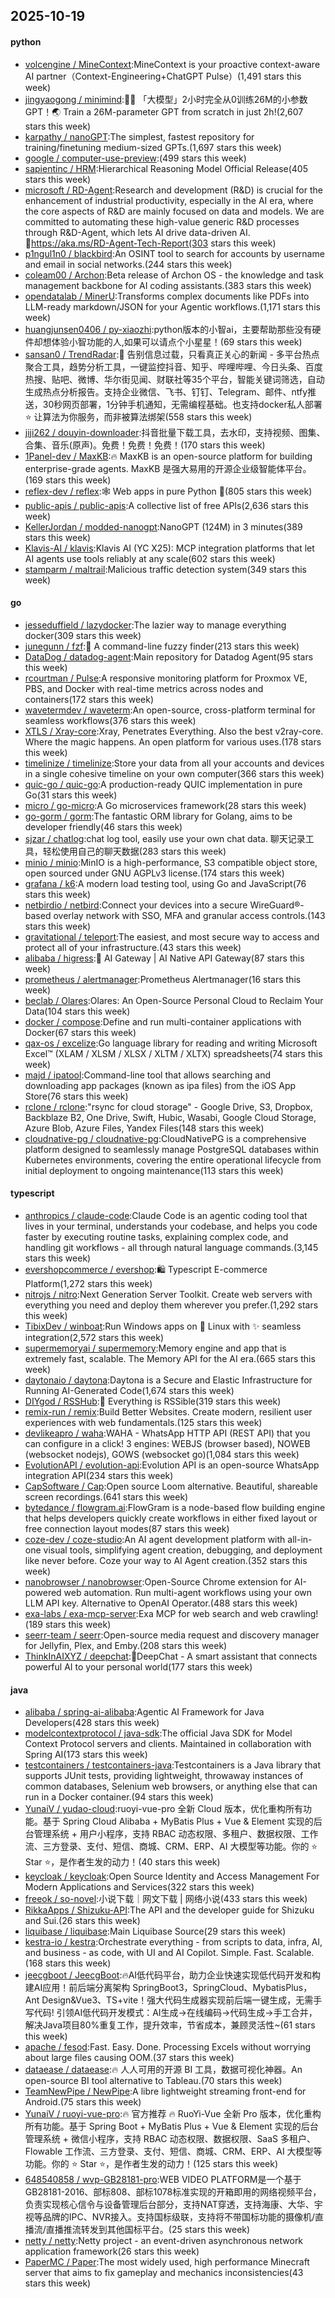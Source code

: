 ## 2025-10-19

#### python
* [volcengine / MineContext](https://github.com/volcengine/MineContext):MineContext is your proactive context-aware AI partner（Context-Engineering+ChatGPT Pulse）(1,491 stars this week)
* [jingyaogong / minimind](https://github.com/jingyaogong/minimind):🚀🚀 「大模型」2小时完全从0训练26M的小参数GPT！🌏 Train a 26M-parameter GPT from scratch in just 2h!(2,607 stars this week)
* [karpathy / nanoGPT](https://github.com/karpathy/nanoGPT):The simplest, fastest repository for training/finetuning medium-sized GPTs.(1,697 stars this week)
* [google / computer-use-preview](https://github.com/google/computer-use-preview):(499 stars this week)
* [sapientinc / HRM](https://github.com/sapientinc/HRM):Hierarchical Reasoning Model Official Release(405 stars this week)
* [microsoft / RD-Agent](https://github.com/microsoft/RD-Agent):Research and development (R&D) is crucial for the enhancement of industrial productivity, especially in the AI era, where the core aspects of R&D are mainly focused on data and models. We are committed to automating these high-value generic R&D processes through R&D-Agent, which lets AI drive data-driven AI. 🔗https://aka.ms/RD-Agent-Tech-Report(303 stars this week)
* [p1ngul1n0 / blackbird](https://github.com/p1ngul1n0/blackbird):An OSINT tool to search for accounts by username and email in social networks.(244 stars this week)
* [coleam00 / Archon](https://github.com/coleam00/Archon):Beta release of Archon OS - the knowledge and task management backbone for AI coding assistants.(383 stars this week)
* [opendatalab / MinerU](https://github.com/opendatalab/MinerU):Transforms complex documents like PDFs into LLM-ready markdown/JSON for your Agentic workflows.(1,171 stars this week)
* [huangjunsen0406 / py-xiaozhi](https://github.com/huangjunsen0406/py-xiaozhi):python版本的小智ai，主要帮助那些没有硬件却想体验小智功能的人,如果可以请点个小星星！(69 stars this week)
* [sansan0 / TrendRadar](https://github.com/sansan0/TrendRadar):🎯 告别信息过载，只看真正关心的新闻 - 多平台热点聚合工具，趋势分析工具，一键监控抖音、知乎、哔哩哔哩、今日头条、百度热搜、贴吧、微博、华尔街见闻、财联社等35个平台，智能关键词筛选，自动生成热点分析报告。支持企业微信、飞书、钉钉、Telegram、邮件、ntfy推送，30秒网页部署，1分钟手机通知，无需编程基础。也支持docker私人部署⭐ 让算法为你服务，而非被算法绑架(558 stars this week)
* [jiji262 / douyin-downloader](https://github.com/jiji262/douyin-downloader):抖音批量下载工具，去水印，支持视频、图集、合集、音乐(原声)。免费！免费！免费！(170 stars this week)
* [1Panel-dev / MaxKB](https://github.com/1Panel-dev/MaxKB):🔥 MaxKB is an open-source platform for building enterprise-grade agents. MaxKB 是强大易用的开源企业级智能体平台。(169 stars this week)
* [reflex-dev / reflex](https://github.com/reflex-dev/reflex):🕸️ Web apps in pure Python 🐍(805 stars this week)
* [public-apis / public-apis](https://github.com/public-apis/public-apis):A collective list of free APIs(2,636 stars this week)
* [KellerJordan / modded-nanogpt](https://github.com/KellerJordan/modded-nanogpt):NanoGPT (124M) in 3 minutes(389 stars this week)
* [Klavis-AI / klavis](https://github.com/Klavis-AI/klavis):Klavis AI (YC X25): MCP integration platforms that let AI agents use tools reliably at any scale(602 stars this week)
* [stamparm / maltrail](https://github.com/stamparm/maltrail):Malicious traffic detection system(349 stars this week)

#### go
* [jesseduffield / lazydocker](https://github.com/jesseduffield/lazydocker):The lazier way to manage everything docker(309 stars this week)
* [junegunn / fzf](https://github.com/junegunn/fzf):🌸 A command-line fuzzy finder(213 stars this week)
* [DataDog / datadog-agent](https://github.com/DataDog/datadog-agent):Main repository for Datadog Agent(95 stars this week)
* [rcourtman / Pulse](https://github.com/rcourtman/Pulse):A responsive monitoring platform for Proxmox VE, PBS, and Docker with real-time metrics across nodes and containers(172 stars this week)
* [wavetermdev / waveterm](https://github.com/wavetermdev/waveterm):An open-source, cross-platform terminal for seamless workflows(376 stars this week)
* [XTLS / Xray-core](https://github.com/XTLS/Xray-core):Xray, Penetrates Everything. Also the best v2ray-core. Where the magic happens. An open platform for various uses.(178 stars this week)
* [timelinize / timelinize](https://github.com/timelinize/timelinize):Store your data from all your accounts and devices in a single cohesive timeline on your own computer(366 stars this week)
* [quic-go / quic-go](https://github.com/quic-go/quic-go):A production-ready QUIC implementation in pure Go(31 stars this week)
* [micro / go-micro](https://github.com/micro/go-micro):A Go microservices framework(28 stars this week)
* [go-gorm / gorm](https://github.com/go-gorm/gorm):The fantastic ORM library for Golang, aims to be developer friendly(46 stars this week)
* [sjzar / chatlog](https://github.com/sjzar/chatlog):chat log tool, easily use your own chat data. 聊天记录工具，轻松使用自己的聊天数据(283 stars this week)
* [minio / minio](https://github.com/minio/minio):MinIO is a high-performance, S3 compatible object store, open sourced under GNU AGPLv3 license.(174 stars this week)
* [grafana / k6](https://github.com/grafana/k6):A modern load testing tool, using Go and JavaScript(76 stars this week)
* [netbirdio / netbird](https://github.com/netbirdio/netbird):Connect your devices into a secure WireGuard®-based overlay network with SSO, MFA and granular access controls.(143 stars this week)
* [gravitational / teleport](https://github.com/gravitational/teleport):The easiest, and most secure way to access and protect all of your infrastructure.(43 stars this week)
* [alibaba / higress](https://github.com/alibaba/higress):🤖 AI Gateway | AI Native API Gateway(87 stars this week)
* [prometheus / alertmanager](https://github.com/prometheus/alertmanager):Prometheus Alertmanager(16 stars this week)
* [beclab / Olares](https://github.com/beclab/Olares):Olares: An Open-Source Personal Cloud to Reclaim Your Data(104 stars this week)
* [docker / compose](https://github.com/docker/compose):Define and run multi-container applications with Docker(67 stars this week)
* [qax-os / excelize](https://github.com/qax-os/excelize):Go language library for reading and writing Microsoft Excel™ (XLAM / XLSM / XLSX / XLTM / XLTX) spreadsheets(74 stars this week)
* [majd / ipatool](https://github.com/majd/ipatool):Command-line tool that allows searching and downloading app packages (known as ipa files) from the iOS App Store(76 stars this week)
* [rclone / rclone](https://github.com/rclone/rclone):"rsync for cloud storage" - Google Drive, S3, Dropbox, Backblaze B2, One Drive, Swift, Hubic, Wasabi, Google Cloud Storage, Azure Blob, Azure Files, Yandex Files(148 stars this week)
* [cloudnative-pg / cloudnative-pg](https://github.com/cloudnative-pg/cloudnative-pg):CloudNativePG is a comprehensive platform designed to seamlessly manage PostgreSQL databases within Kubernetes environments, covering the entire operational lifecycle from initial deployment to ongoing maintenance(113 stars this week)

#### typescript
* [anthropics / claude-code](https://github.com/anthropics/claude-code):Claude Code is an agentic coding tool that lives in your terminal, understands your codebase, and helps you code faster by executing routine tasks, explaining complex code, and handling git workflows - all through natural language commands.(3,145 stars this week)
* [evershopcommerce / evershop](https://github.com/evershopcommerce/evershop):🛍️ Typescript E-commerce Platform(1,272 stars this week)
* [nitrojs / nitro](https://github.com/nitrojs/nitro):Next Generation Server Toolkit. Create web servers with everything you need and deploy them wherever you prefer.(1,292 stars this week)
* [TibixDev / winboat](https://github.com/TibixDev/winboat):Run Windows apps on 🐧 Linux with ✨ seamless integration(2,572 stars this week)
* [supermemoryai / supermemory](https://github.com/supermemoryai/supermemory):Memory engine and app that is extremely fast, scalable. The Memory API for the AI era.(665 stars this week)
* [daytonaio / daytona](https://github.com/daytonaio/daytona):Daytona is a Secure and Elastic Infrastructure for Running AI-Generated Code(1,674 stars this week)
* [DIYgod / RSSHub](https://github.com/DIYgod/RSSHub):🧡 Everything is RSSible(319 stars this week)
* [remix-run / remix](https://github.com/remix-run/remix):Build Better Websites. Create modern, resilient user experiences with web fundamentals.(125 stars this week)
* [devlikeapro / waha](https://github.com/devlikeapro/waha):WAHA - WhatsApp HTTP API (REST API) that you can configure in a click! 3 engines: WEBJS (browser based), NOWEB (websocket nodejs), GOWS (websocket go)(1,084 stars this week)
* [EvolutionAPI / evolution-api](https://github.com/EvolutionAPI/evolution-api):Evolution API is an open-source WhatsApp integration API(234 stars this week)
* [CapSoftware / Cap](https://github.com/CapSoftware/Cap):Open source Loom alternative. Beautiful, shareable screen recordings.(641 stars this week)
* [bytedance / flowgram.ai](https://github.com/bytedance/flowgram.ai):FlowGram is a node-based flow building engine that helps developers quickly create workflows in either fixed layout or free connection layout modes(87 stars this week)
* [coze-dev / coze-studio](https://github.com/coze-dev/coze-studio):An AI agent development platform with all-in-one visual tools, simplifying agent creation, debugging, and deployment like never before. Coze your way to AI Agent creation.(352 stars this week)
* [nanobrowser / nanobrowser](https://github.com/nanobrowser/nanobrowser):Open-Source Chrome extension for AI-powered web automation. Run multi-agent workflows using your own LLM API key. Alternative to OpenAI Operator.(488 stars this week)
* [exa-labs / exa-mcp-server](https://github.com/exa-labs/exa-mcp-server):Exa MCP for web search and web crawling!(189 stars this week)
* [seerr-team / seerr](https://github.com/seerr-team/seerr):Open-source media request and discovery manager for Jellyfin, Plex, and Emby.(208 stars this week)
* [ThinkInAIXYZ / deepchat](https://github.com/ThinkInAIXYZ/deepchat):🐬DeepChat - A smart assistant that connects powerful AI to your personal world(177 stars this week)

#### java
* [alibaba / spring-ai-alibaba](https://github.com/alibaba/spring-ai-alibaba):Agentic AI Framework for Java Developers(428 stars this week)
* [modelcontextprotocol / java-sdk](https://github.com/modelcontextprotocol/java-sdk):The official Java SDK for Model Context Protocol servers and clients. Maintained in collaboration with Spring AI(173 stars this week)
* [testcontainers / testcontainers-java](https://github.com/testcontainers/testcontainers-java):Testcontainers is a Java library that supports JUnit tests, providing lightweight, throwaway instances of common databases, Selenium web browsers, or anything else that can run in a Docker container.(94 stars this week)
* [YunaiV / yudao-cloud](https://github.com/YunaiV/yudao-cloud):ruoyi-vue-pro 全新 Cloud 版本，优化重构所有功能。基于 Spring Cloud Alibaba + MyBatis Plus + Vue & Element 实现的后台管理系统 + 用户小程序，支持 RBAC 动态权限、多租户、数据权限、工作流、三方登录、支付、短信、商城、CRM、ERP、AI 大模型等功能。你的 ⭐️ Star ⭐️，是作者生发的动力！(40 stars this week)
* [keycloak / keycloak](https://github.com/keycloak/keycloak):Open Source Identity and Access Management For Modern Applications and Services(322 stars this week)
* [freeok / so-novel](https://github.com/freeok/so-novel):小说下载｜网文下载 | 网络小说(433 stars this week)
* [RikkaApps / Shizuku-API](https://github.com/RikkaApps/Shizuku-API):The API and the developer guide for Shizuku and Sui.(26 stars this week)
* [liquibase / liquibase](https://github.com/liquibase/liquibase):Main Liquibase Source(29 stars this week)
* [kestra-io / kestra](https://github.com/kestra-io/kestra):Orchestrate everything - from scripts to data, infra, AI, and business - as code, with UI and AI Copilot. Simple. Fast. Scalable.(168 stars this week)
* [jeecgboot / JeecgBoot](https://github.com/jeecgboot/JeecgBoot):🔥AI低代码平台，助力企业快速实现低代码开发和构建AI应用！前后端分离架构 SpringBoot3，SpringCloud、MybatisPlus，Ant Design&Vue3、TS+vite！强大代码生成器实现前后端一键生成，无需手写代码! 引领AI低代码开发模式：AI生成→在线编码→代码生成→手工合并，解决Java项目80%重复工作，提升效率，节省成本，兼顾灵活性~(61 stars this week)
* [apache / fesod](https://github.com/apache/fesod):Fast. Easy. Done. Processing Excels without worrying about large files causing OOM.(37 stars this week)
* [dataease / dataease](https://github.com/dataease/dataease):🔥 人人可用的开源 BI 工具，数据可视化神器。An open-source BI tool alternative to Tableau.(70 stars this week)
* [TeamNewPipe / NewPipe](https://github.com/TeamNewPipe/NewPipe):A libre lightweight streaming front-end for Android.(75 stars this week)
* [YunaiV / ruoyi-vue-pro](https://github.com/YunaiV/ruoyi-vue-pro):🔥 官方推荐 🔥 RuoYi-Vue 全新 Pro 版本，优化重构所有功能。基于 Spring Boot + MyBatis Plus + Vue & Element 实现的后台管理系统 + 微信小程序，支持 RBAC 动态权限、数据权限、SaaS 多租户、Flowable 工作流、三方登录、支付、短信、商城、CRM、ERP、AI 大模型等功能。你的 ⭐️ Star ⭐️，是作者生发的动力！(125 stars this week)
* [648540858 / wvp-GB28181-pro](https://github.com/648540858/wvp-GB28181-pro):WEB VIDEO PLATFORM是一个基于GB28181-2016、部标808、部标1078标准实现的开箱即用的网络视频平台，负责实现核心信令与设备管理后台部分，支持NAT穿透，支持海康、大华、宇视等品牌的IPC、NVR接入。支持国标级联，支持将不带国标功能的摄像机/直播流/直播推流转发到其他国标平台。(25 stars this week)
* [netty / netty](https://github.com/netty/netty):Netty project - an event-driven asynchronous network application framework(26 stars this week)
* [PaperMC / Paper](https://github.com/PaperMC/Paper):The most widely used, high performance Minecraft server that aims to fix gameplay and mechanics inconsistencies(43 stars this week)
